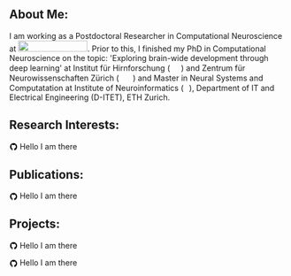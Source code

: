 ## About Me:
<p> I am working as a Postdoctoral Researcher in Computational Neuroscience at 
<a href="https://ethz.ch/en.html"><img src="https://www.simplyscience.ch/assets/images/6/Logo_UZH_ETHZ-34d67296.jpg" width="125" height="20" /></a>. Prior to this, I finished my PhD in Computational Neuroscience on the topic: 'Exploring brain-wide development through deep learning' at Institut für Hirnforschung (<a href="http://hifo.uzh.ch/"><img src="https://www.hifo.uzh.ch/dam/jcr:00000000-02c7-2e39-ffff-ffff9101206b/institute.gif" width="20" height="15" /></a>) and Zentrum für Neurowissenschaften Zürich (<a href="https://www.neuroscience.uzh.ch/en.html"><img src="https://www.neuroscience.uzh.ch/dam/jcr:e57eabd2-ac0a-428d-a0cd-90d7591331ae/ZNZ_Logo_sqn.png" width="25" height="15" /></a>) and Master in Neural Systems and Computatation at Institute of Neuroinformatics (<a href="https://www.ini.uzh.ch/en.html"><img src="https://www.ini.uzh.ch/dam/jcr:b79ff425-53c5-4c72-83bd-93e81d3c6e94/neuroman_large.jpg" width="10" height="15" /></a>), Department of IT and Electrical Engineering (D-ITET), ETH Zurich.</p>



## Research Interests:
<p><img align="center" width="15" height="15" src="/img/github-logo-new.png">&nbsp;Hello I am there</p>

## Publications:
<p><img align="center" width="15" height="15" src="/img/github-logo-new.png">&nbsp;Hello I am there</p>

## Projects:
<p><img align="center" width="15" height="15" src="/img/github-logo-new.png">&nbsp;Hello I am there</p>
<p><img align="center" width="15" height="15" src="/img/github-logo-new.png">&nbsp;Hello I am there</p>
